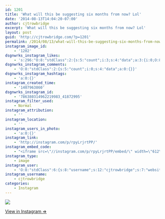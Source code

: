 ```yaml
---
id: 1201
title: 'What will this be suggesting six months from now? Lol'
date: '2014-08-13T14:04:20-07:00'
author: cjtrowbridge
excerpt: 'What will this be suggesting six months from now? Lol'
layout: post
guid: 'http://cjtrowbridge.com/?p=1201'
permalink: /2014/08/13/what-will-this-be-suggesting-six-months-from-now-lol/
instagram_image_id:
    - '1202'
dsgnwrks_instagram_likes:
    - 's:296:"O:8:"stdClass":2:{s:5:"count";i:3;s:4:"data";a:3:{i:0;O:8:"stdClass":4:{s:8:"username";s:8:"myjluvly";s:15:"profile_picture";s:107:"https://igcdn-photos-h-a.akamaihd.net/hphotos-ak-xaf1/t51.2885-19/10832092_1552053408342783_634041447_a.jpg";s:2:"id";s:8:"37331304";s:9:"full_name";s:21:"Julia S. ";'
dsgnwrks_instagram_comments:
    - 'O:8:"stdClass":2:{s:5:"count";i:0;s:4:"data";a:0:{}}'
dsgnwrks_instagram_hashtags:
    - 'a:0:{}'
instagram_created_time:
    - '1407963860'
dsgnwrks_instagram_id:
    - '786380314962219983_41872995'
instagram_filter_used:
    - Normal
instagram_attribution:
    - ''
instagram_location:
    - ''
instagram_users_in_photo:
    - 'a:0:{}'
instagram_link:
    - 'http://instagram.com/p/rpyLrjrtPP/'
instagram_embed_code:
    - "<iframe src=\"//instagram.com/p/rpyLrjrtPP/embed/\" width=\"612\" height=\"710\" frameborder=\"0\" scrolling=\"no\" allowtransparency=\"true\"></iframe>\n"
instagram_type:
    - image
instagram_user:
    - 'O:8:"stdClass":6:{s:8:"username";s:12:"cjtrowbridge";s:7:"website";s:0:"";s:15:"profile_picture";s:103:"https://igcdn-photos-f-a.akamaihd.net/hphotos-ak-xpa1/t51.2885-19/925559_452430704897917_67836701_a.jpg";s:9:"full_name";s:13:"CJ Trowbridge";s:3:"bio";s:0:"";s:2:"id";s:8:"41872995";}'
instagram_username:
    - cjtrowbridge
categories:
    - Instagram
---
```


[![](http://blog.cjtrowbridge.com/wp-content/uploads/2014/08/10616876_701656129889368_1645579524_n1.jpg)](http://instagram.com/p/rpyLrjrtPP/)

[View in Instagram ⇒](http://instagram.com/p/rpyLrjrtPP/)